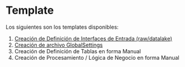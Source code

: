 

# Template

Los siguientes son los templates disponibles:

1.  [Creación de Definición de Interfaces de Entrada (raw/datalake)](template_raw)
2.  [Creación de archivo GlobalSettings](template_globalsettings)
3.  Creación de Definición de Tablas en forma Manual
4.  Creación de Procesamiento / Lógica de Negocio en forma Manual

